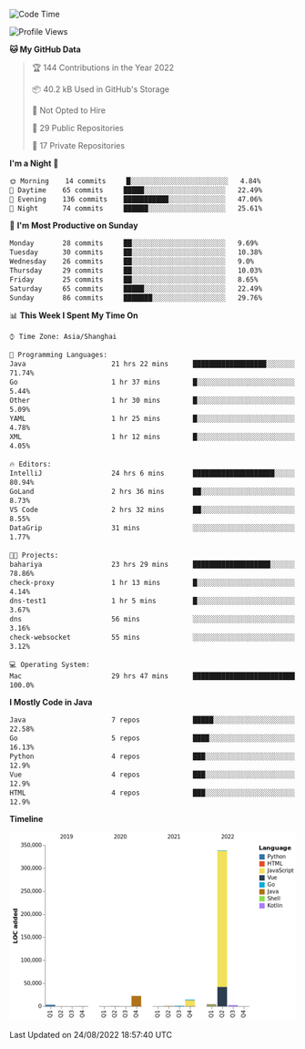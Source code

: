 <!--START_SECTION:waka-->
![Code Time](http://img.shields.io/badge/Code%20Time-1%2C076%20hrs%204%20mins-blue)

![Profile Views](http://img.shields.io/badge/Profile%20Views-1-blue)

**🐱 My GitHub Data** 

> 🏆 144 Contributions in the Year 2022
 > 
> 📦 40.2 kB Used in GitHub's Storage 
 > 
> 🚫 Not Opted to Hire
 > 
> 📜 29 Public Repositories 
 > 
> 🔑 17 Private Repositories  
 > 
**I'm a Night 🦉** 

```text
🌞 Morning    14 commits     █░░░░░░░░░░░░░░░░░░░░░░░░   4.84% 
🌆 Daytime    65 commits     █████░░░░░░░░░░░░░░░░░░░░   22.49% 
🌃 Evening    136 commits    ███████████░░░░░░░░░░░░░░   47.06% 
🌙 Night      74 commits     ██████░░░░░░░░░░░░░░░░░░░   25.61%

```
📅 **I'm Most Productive on Sunday** 

```text
Monday       28 commits     ██░░░░░░░░░░░░░░░░░░░░░░░   9.69% 
Tuesday      30 commits     ██░░░░░░░░░░░░░░░░░░░░░░░   10.38% 
Wednesday    26 commits     ██░░░░░░░░░░░░░░░░░░░░░░░   9.0% 
Thursday     29 commits     ██░░░░░░░░░░░░░░░░░░░░░░░   10.03% 
Friday       25 commits     ██░░░░░░░░░░░░░░░░░░░░░░░   8.65% 
Saturday     65 commits     █████░░░░░░░░░░░░░░░░░░░░   22.49% 
Sunday       86 commits     ███████░░░░░░░░░░░░░░░░░░   29.76%

```


📊 **This Week I Spent My Time On** 

```text
⌚︎ Time Zone: Asia/Shanghai

💬 Programming Languages: 
Java                     21 hrs 22 mins      ██████████████████░░░░░░░   71.74% 
Go                       1 hr 37 mins        █░░░░░░░░░░░░░░░░░░░░░░░░   5.44% 
Other                    1 hr 30 mins        █░░░░░░░░░░░░░░░░░░░░░░░░   5.09% 
YAML                     1 hr 25 mins        █░░░░░░░░░░░░░░░░░░░░░░░░   4.78% 
XML                      1 hr 12 mins        █░░░░░░░░░░░░░░░░░░░░░░░░   4.05%

🔥 Editors: 
IntelliJ                 24 hrs 6 mins       ████████████████████░░░░░   80.94% 
GoLand                   2 hrs 36 mins       ██░░░░░░░░░░░░░░░░░░░░░░░   8.73% 
VS Code                  2 hrs 32 mins       ██░░░░░░░░░░░░░░░░░░░░░░░   8.55% 
DataGrip                 31 mins             ░░░░░░░░░░░░░░░░░░░░░░░░░   1.77%

🐱‍💻 Projects: 
bahariya                 23 hrs 29 mins      ███████████████████░░░░░░   78.86% 
check-proxy              1 hr 13 mins        █░░░░░░░░░░░░░░░░░░░░░░░░   4.14% 
dns-test1                1 hr 5 mins         █░░░░░░░░░░░░░░░░░░░░░░░░   3.67% 
dns                      56 mins             ░░░░░░░░░░░░░░░░░░░░░░░░░   3.16% 
check-websocket          55 mins             ░░░░░░░░░░░░░░░░░░░░░░░░░   3.12%

💻 Operating System: 
Mac                      29 hrs 47 mins      █████████████████████████   100.0%

```

**I Mostly Code in Java** 

```text
Java                     7 repos             █████░░░░░░░░░░░░░░░░░░░░   22.58% 
Go                       5 repos             ████░░░░░░░░░░░░░░░░░░░░░   16.13% 
Python                   4 repos             ███░░░░░░░░░░░░░░░░░░░░░░   12.9% 
Vue                      4 repos             ███░░░░░░░░░░░░░░░░░░░░░░   12.9% 
HTML                     4 repos             ███░░░░░░░░░░░░░░░░░░░░░░   12.9%

```


**Timeline**

![Chart not found](https://raw.githubusercontent.com/youtiaoguagua/youtiaoguagua/master/charts/bar_graph.png) 


 Last Updated on 24/08/2022 18:57:40 UTC
<!--END_SECTION:waka-->